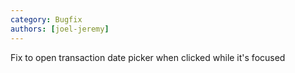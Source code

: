 ```yaml
---
category: Bugfix
authors: [joel-jeremy]
---
```


Fix to open transaction date picker when clicked while it's focused
